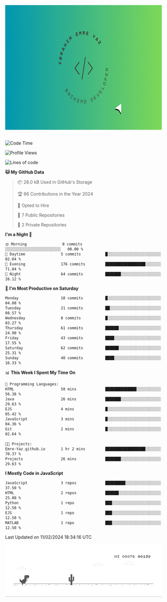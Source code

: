<a href="https://emre-yaz.github.io/" target="_blank">
  <img src="Logo.gif" alt="Personal Logo" width="900" height="400">
</a>
<br>
<br>

<!--START_SECTION:waka-->
![Code Time](http://img.shields.io/badge/Code%20Time-18%20hrs%2027%20mins-blue)

![Profile Views](http://img.shields.io/badge/Profile%20Views-1-blue)

![Lines of code](https://img.shields.io/badge/From%20Hello%20World%20I%27ve%20Written-615.5%20thousand%20lines%20of%20code-blue)

**🐱 My GitHub Data** 

> 📦 28.0 kB Used in GitHub's Storage 
 > 
> 🏆 66 Contributions in the Year 2024
 > 
> 💼 Opted to Hire
 > 
> 📜 7 Public Repositories 
 > 
> 🔑 2 Private Repositories 
 > 
**I'm a Night 🦉** 

```text
🌞 Morning                0 commits           ░░░░░░░░░░░░░░░░░░░░░░░░░   00.00 % 
🌆 Daytime                5 commits           █░░░░░░░░░░░░░░░░░░░░░░░░   02.04 % 
🌃 Evening                176 commits         ██████████████████░░░░░░░   71.84 % 
🌙 Night                  64 commits          ███████░░░░░░░░░░░░░░░░░░   26.12 % 
```
📅 **I'm Most Productive on Saturday** 

```text
Monday                   10 commits          █░░░░░░░░░░░░░░░░░░░░░░░░   04.08 % 
Tuesday                  21 commits          ██░░░░░░░░░░░░░░░░░░░░░░░   08.57 % 
Wednesday                8 commits           █░░░░░░░░░░░░░░░░░░░░░░░░   03.27 % 
Thursday                 61 commits          ██████░░░░░░░░░░░░░░░░░░░   24.90 % 
Friday                   43 commits          ████░░░░░░░░░░░░░░░░░░░░░   17.55 % 
Saturday                 62 commits          ██████░░░░░░░░░░░░░░░░░░░   25.31 % 
Sunday                   40 commits          ████░░░░░░░░░░░░░░░░░░░░░   16.33 % 
```


📊 **This Week I Spent My Time On** 

```text
💬 Programming Languages: 
HTML                     50 mins             ██████████████░░░░░░░░░░░   56.38 % 
Java                     26 mins             ███████░░░░░░░░░░░░░░░░░░   29.63 % 
EJS                      4 mins              █░░░░░░░░░░░░░░░░░░░░░░░░   05.42 % 
JavaScript               3 mins              █░░░░░░░░░░░░░░░░░░░░░░░░   04.36 % 
Git                      2 mins              █░░░░░░░░░░░░░░░░░░░░░░░░   02.64 % 

🐱‍💻 Projects: 
Emre-Yaz.github.io       1 hr 2 mins         ██████████████████░░░░░░░   70.37 % 
Projects                 26 mins             ███████░░░░░░░░░░░░░░░░░░   29.63 % 
```

**I Mostly Code in JavaScript** 

```text
JavaScript               3 repos             █████████░░░░░░░░░░░░░░░░   37.50 % 
HTML                     2 repos             ██████░░░░░░░░░░░░░░░░░░░   25.00 % 
Python                   1 repo              ███░░░░░░░░░░░░░░░░░░░░░░   12.50 % 
EJS                      1 repo              ███░░░░░░░░░░░░░░░░░░░░░░   12.50 % 
MATLAB                   1 repo              ███░░░░░░░░░░░░░░░░░░░░░░   12.50 % 
```




 Last Updated on 11/02/2024 18:34:16 UTC
<!--END_SECTION:waka-->

![Alt Text](dino.gif)

<!--
**Emre-Yaz/emre-yaz** is a ✨ _special_ ✨ repository because its `README.md` (this file) appears on your GitHub profile.
-->
